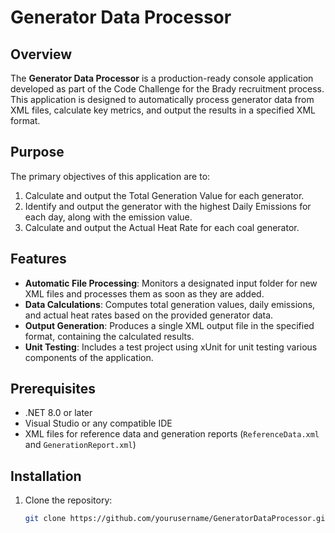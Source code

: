 # Generator Data Processor

## Overview

The **Generator Data Processor** is a production-ready console application developed as part of the Code Challenge for the Brady recruitment process. This application is designed to automatically process generator data from XML files, calculate key metrics, and output the results in a specified XML format.

## Purpose

The primary objectives of this application are to:
1. Calculate and output the Total Generation Value for each generator.
2. Identify and output the generator with the highest Daily Emissions for each day, along with the emission value.
3. Calculate and output the Actual Heat Rate for each coal generator.

## Features

- **Automatic File Processing**: Monitors a designated input folder for new XML files and processes them as soon as they are added.
- **Data Calculations**: Computes total generation values, daily emissions, and actual heat rates based on the provided generator data.
- **Output Generation**: Produces a single XML output file in the specified format, containing the calculated results.
- **Unit Testing**: Includes a test project using xUnit for unit testing various components of the application.

## Prerequisites

- .NET 8.0 or later
- Visual Studio or any compatible IDE
- XML files for reference data and generation reports (`ReferenceData.xml` and `GenerationReport.xml`)

## Installation

1. Clone the repository:
   ```bash
   git clone https://github.com/yourusername/GeneratorDataProcessor.git
